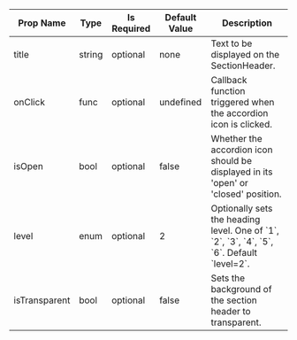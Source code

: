 <table><thead><tr><th>Prop Name</th><th>Type</th><th>Is Required</th><th>Default Value</th><th>Description</th></tr></thead><tbody><tr><td>title</td><td>string</td><td>optional</td><td>none</td><td>Text to be displayed on the SectionHeader.</td></tr><tr><td>onClick</td><td>func</td><td>optional</td><td>undefined</td><td>Callback function triggered when the accordion icon is clicked.</td></tr><tr><td>isOpen</td><td>bool</td><td>optional</td><td>false</td><td>Whether the accordion icon should be displayed in its 'open' or 'closed' position.</td></tr><tr><td>level</td><td>enum</td><td>optional</td><td>2</td><td>Optionally sets the heading level. One of `1`, `2`, `3`, `4`, `5`, `6`. Default `level=2`.</td></tr><tr><td>isTransparent</td><td>bool</td><td>optional</td><td>false</td><td>Sets the background of the section header to transparent.</td></tr></tbody><table>